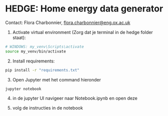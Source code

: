 # HEDGE: Home energy data generator
Contact: Flora Charbonnier, flora.charbonnier@eng.ox.ac.uk


1. Activate virtual environment (Zorg dat je terminal in de hedge folder staat): 
```sh
# WINDOWS: my_venv\Scripts\activate   
source my_venv/bin/activate
```

2. Install requirements: 
```sh
pip install -r "requirements.txt"
```


3. Open Jupyter met het command hieronder
```sh
jupyter notebook
```

4. in de jupyter UI navigeer naar Notebook.ipynb en open deze

5. volg de instructies in de notebook